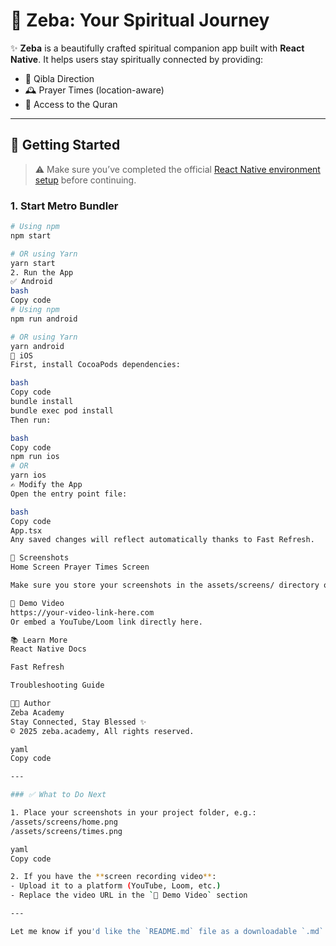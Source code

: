 # 📱 Zeba: Your Spiritual Journey

✨ **Zeba** is a beautifully crafted spiritual companion app built with **React Native**. It helps users stay spiritually connected by providing:
- 📍 Qibla Direction
- 🕰️ Prayer Times (location-aware)
- 📖 Access to the Quran

---

## 🚀 Getting Started

> ⚠️ Make sure you’ve completed the official [React Native environment setup](https://reactnative.dev/docs/environment-setup) before continuing.

### 1. Start Metro Bundler

```bash
# Using npm
npm start

# OR using Yarn
yarn start
2. Run the App
✅ Android
bash
Copy code
# Using npm
npm run android

# OR using Yarn
yarn android
🍎 iOS
First, install CocoaPods dependencies:

bash
Copy code
bundle install
bundle exec pod install
Then run:

bash
Copy code
npm run ios
# OR
yarn ios
✍️ Modify the App
Open the entry point file:

bash
Copy code
App.tsx
Any saved changes will reflect automatically thanks to Fast Refresh.

📸 Screenshots
Home Screen	Prayer Times Screen

Make sure you store your screenshots in the assets/screens/ directory or update the paths above.

🎥 Demo Video
https://your-video-link-here.com
Or embed a YouTube/Loom link directly here.

📚 Learn More
React Native Docs

Fast Refresh

Troubleshooting Guide

🧑‍💻 Author
Zeba Academy
Stay Connected, Stay Blessed ✨
© 2025 zeba.academy, All rights reserved.

yaml
Copy code

---

### ✅ What to Do Next

1. Place your screenshots in your project folder, e.g.:
/assets/screens/home.png
/assets/screens/times.png

yaml
Copy code

2. If you have the **screen recording video**:
- Upload it to a platform (YouTube, Loom, etc.)
- Replace the video URL in the `🎥 Demo Video` section

---

Let me know if you'd like the `README.md` file as a downloadable `.md` file or want to embed the video directly 
